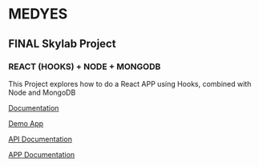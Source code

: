 # MEDYES

## FINAL Skylab Project

### REACT (HOOKS) + NODE + MONGODB
This Project explores how to do a React APP using Hooks, combined with Node and MongoDB

[Documentation](medyes-doc/README.md)

[Demo App](medyes.surge.sh)

[API Documentation](medyes-api/README.md)

[APP Documentation](medyes-app/README.md)
